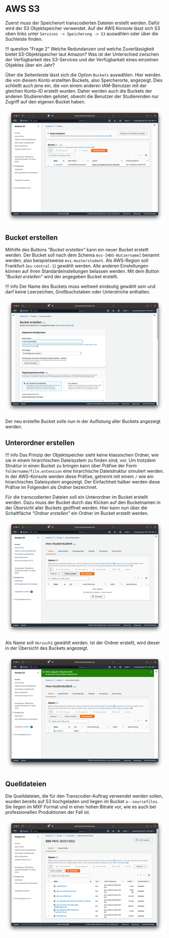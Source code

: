 # AWS S3

Zuerst muss der Speicherort transcodierten Dateien erstellt werden. Dafür wird der S3 Objektspeicher verwendet. Auf der AWS Konsole lässt sich S3 oben links unter `Services -> Speicherung -> S3` auswählen oder über die Suchleiste finden.

!!! question "Frage 2"
    Welche Redundanzen und welche Zuverlässigkeit bietet S3-Objektspeicher laut Amazon? Was ist der Unterschied zwischen der Verfügbarkeit des S3-Services und der Verfügbarkeit eines einzelnen Objektes über ein Jahr?

Über die Seitenleiste lässt sich die Option `Buckets` auswählen. Hier werden die von diesem Konto erstellten Buckets, also Speicherorte, angezeigt. Dies schließt auch jene ein, die von einem anderen IAM-Benutzer mit der gleichen Konto-ID erstellt wurden. Daher werden auch die Buckets der anderen Studierenden gelistet, obwohl die Benutzer der Studierenden nur Zugriff auf den eigenen Bucket haben.

![S3 Dashboard](../assets/versuch1/s3_dashboard.png)

## Bucket erstellen

Mithilfe des Buttons *"Bucket erstellen"* kann ein neuer Bucket erstellt werden. Der Bucket soll nach dem Schema `mvs-[HDS-Nutzername]` benannt werden, also beispielsweise `mvs-musterstudent`. Als AWS-Region soll Frankfurt (`eu-central-1`) gewählt werden. Alle anderen Einstellungen können auf ihren Standardeinstellungen belassen werden. Mit dem Button *"Bucket erstellen"* wird der angegeben Bucket erstellt.

!!! info
    Der Name des Buckets muss weltweit eindeutig gewählt sein und darf keine Leerzeichen, Großbuchstaben oder Unterstriche enthalten.

![S3 Bucket Erstellung](../assets/versuch1/s3_erstellung.png)

Der neu erstellte Bucket solle nun in der Auflistung aller Buckets angezeigt werden.

## Unterordner erstellen

!!! info
    Das Prinzip der Objektspeicher sieht keine klassischen Ordner, wie sie in einem hirarchischen Dateisystem zu finden sind, vor. Um trotzdem Struktur in einen Bucket zu bringen kann über Präfixe der Form `foldername/file.extension` eine hirarchische Dateistruktur simuliert werden. In der AWS-Konsole werden diese Präfixe, getrennt mit einem `/` wie ein hirarchisches Dateisystem angezeigt. Der Einfachheit halber werden diese Präfixe im Folgenden als *Ordner* bezeichnet.

Für die transcodierten Dateien soll ein Unterordner im Bucket erstellt werden. Dazu muss der Bucket durch das Klicken auf den Bucketnamen in der Übersicht aller Buckets geöffnet werden. Hier kann nun über die Schaltfläche *"Ordner erstellen"* ein Ordner im Bucket erstellt werden.

![S3 Ordner Erstellung](../assets/versuch1/s3_bucket.png)

Als Name soll `Versuch1` gewählt werden. Ist der Ordner erstellt, wird dieser in der Übersicht des Buckets angezeigt.

![S3 Ordner Erstellung](../assets/versuch1/s3_ordner.png)

## Quelldateien

Die Quelldateien, die für den Transcodier-Auftrag verwendet werden sollen, wurden bereits auf S3 hochgeladen und liegen im Bucket `a--sourcefiles`. Sie liegen im MXF Format und in einer hohen Bitrate vor, wie es auch bei professionellen Produktionen der Fall ist.

![S3 Quelldateien](../assets/versuch1/s3_sourcefiles.png)